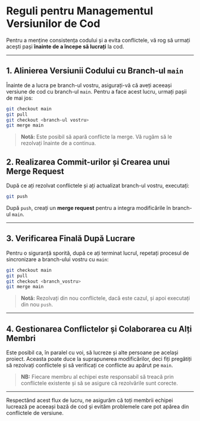 # Reguli pentru Managementul Versiunilor de Cod

Pentru a menține consistența codului și a evita conflictele, vă rog să urmați acești pași **înainte de a începe să lucrați** la cod.

---

## 1. Alinierea Versiunii Codului cu Branch-ul `main`

Înainte de a lucra pe branch-ul vostru, asigurați-vă că aveți aceeași versiune de cod cu branch-ul `main`. Pentru a face acest lucru, urmați pașii de mai jos:

```bash
git checkout main
git pull
git checkout <branch-ul vostru>
git merge main
```

> **Notă:** Este posibil să apară conflicte la merge. Vă rugăm să le rezolvați înainte de a continua.

## 2. Realizarea Commit-urilor și Crearea unui Merge Request

După ce ați rezolvat conflictele și ați actualizat branch-ul vostru, executați:

```bash
git push
```

După `push`, creați un **merge request** pentru a integra modificările în branch-ul `main`.

---

## 3. Verificarea Finală După Lucrare

Pentru o siguranță sporită, după ce ați terminat lucrul, repetați procesul de sincronizare a branch-ului vostru cu `main`:

```bash
git checkout main
git pull
git checkout <branch_vostru>
git merge main
```

> **Notă:** Rezolvați din nou conflictele, dacă este cazul, și apoi executați din nou `push`.

---

## 4. Gestionarea Conflictelor și Colaborarea cu Alți Membri

Este posibil ca, în paralel cu voi, să lucreze și alte persoane pe același proiect. Aceasta poate duce la suprapunerea modificărilor, deci fiți pregătiți să rezolvați conflictele și să verificați ce conflicte au apărut pe `main`.

> **NB:** Fiecare membru al echipei este responsabil să treacă prin conflictele existente și să se asigure că rezolvările sunt corecte.

---

Respectând acest flux de lucru, ne asigurăm că toți membrii echipei lucrează pe aceeași bază de cod și evităm problemele care pot apărea din conflictele de versiune.
